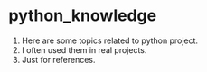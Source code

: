# python_knowledge
1. Here are some topics related to python project. 
2. I often used them in real projects.
3. Just for references. 
